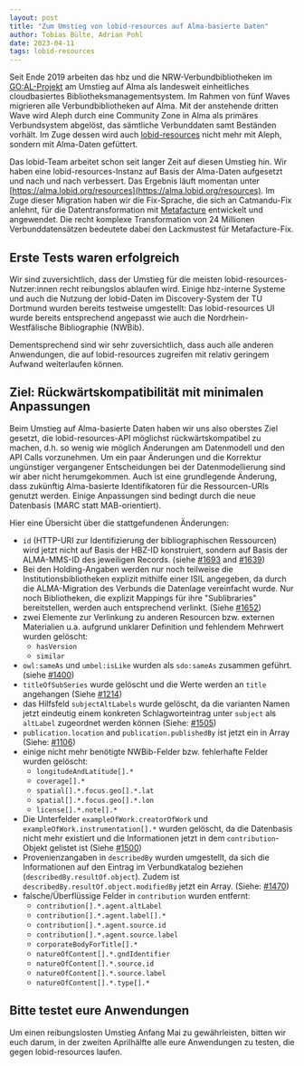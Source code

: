 ```yaml
---
layout: post
title: "Zum Umstieg von lobid-resources auf Alma-basierte Daten"
author: Tobias Bülte, Adrian Pohl
date: 2023-04-11
tags: lobid-resources
---
```



Seit Ende 2019 arbeiten das hbz und die NRW-Verbundbibliotheken im [GO:AL-Projekt](https://www.hbz-nrw.de/projekte/goal-cbms) am Umstieg auf Alma als landesweit einheitliches cloudbasiertes Bibliotheksmanagementsystem. Im Rahmen von fünf Waves migrieren alle Verbundbibliotheken auf Alma. Mit der anstehende dritten Wave wird Aleph durch eine Community Zone in Alma als primäres Verbundsystem abgelöst, das sämtliche Verbunddaten samt Beständen vorhält. Im Zuge dessen wird auch [lobid-resources](https://lobid.org/resources) nicht mehr mit Aleph, sondern mit Alma-Daten gefüttert.

Das lobid-Team arbeitet schon seit langer Zeit auf diesen Umstieg hin. Wir haben eine lobid-resources-Instanz auf Basis der Alma-Daten aufgesetzt und nach und nach verbessert. Das Ergebnis läuft momentan unter [https://alma.lobid.org/resources](https://alma.lobid.org/resources). Im Zuge dieser Migration haben wir die Fix-Sprache, die sich an Catmandu-Fix anlehnt, für die Datentransformation mit [Metafacture](https://metafacture.org) entwickelt und angewendet. Die recht komplexe Transformation von 24 Millionen Verbunddatensätzen bedeutete dabei den Lackmustest für Metafacture-Fix.

## Erste Tests waren erfolgreich

Wir sind zuversichtlich, dass der Umstieg für die meisten lobid-resources-Nutzer:innen recht reibungslos ablaufen wird. Einige hbz-interne Systeme und auch die Nutzung der lobid-Daten im Discovery-System der TU Dortmund wurden bereits testweise umgestellt: Das lobid-resources UI wurde bereits entsprechend angepasst wie auch die Nordrhein-Westfälische Bibliographie (NWBib).

Dementsprechend sind wir sehr zuversichtlich, dass auch alle anderen Anwendungen, die auf lobid-resources zugreifen mit relativ geringem Aufwand weiterlaufen können.

## Ziel: Rückwärtskompatibilität mit minimalen Anpassungen

Beim Umstieg auf Alma-basierte Daten haben wir uns also oberstes Ziel gesetzt, die lobid-resources-API möglichst rückwärtskompatibel zu machen, d.h. so wenig wie möglich Änderungen am Datenmodell und den API Calls vorzunehmen. Um ein paar Änderungen und die Korrektur ungünstiger vergangener Entscheidungen bei der Datenmodellierung sind wir aber nicht herumgekommen. Auch ist eine grundlegende Änderung, dass zukünftig Alma-basierte Identifikatoren für die Ressourcen-URIs genutzt werden. Einige Anpassungen sind bedingt durch die neue Datenbasis (MARC statt MAB-orientiert).

Hier eine Übersicht über die stattgefundenen Änderungen:
- `id` (HTTP-URI zur Identifizierung der bibliographischen Ressourcen) wird jetzt nicht auf Basis der HBZ-ID konstruiert, sondern auf Basis der ALMA-MMS-ID des jeweiligen Records. (siehe [#1693](https://github.com/hbz/lobid-resources/issues/1693) and [#1639](https://github.com/hbz/lobid-resources/issues/1639))
- Bei den Holding-Angaben werden nur noch teilweise die Institutionsbibliotheken explizit mithilfe einer ISIL angegeben, da durch die ALMA-Migration des Verbunds die Datenlage vereinfacht wurde. Nur noch Bibliotheken, die explizit Mappings für ihre "Sublibraries" bereitstellen, werden auch entsprechend verlinkt. (Siehe [#1652](https://github.com/hbz/lobid-resources/issues/1652))
- zwei Elemente zur Verlinkung zu anderen Resourcen bzw. externen Materialien u.a. aufgrund unklarer Definition und fehlendem Mehrwert wurden gelöscht:
   - `hasVersion`
   - `similar`
- `owl:sameAs` und `umbel:isLike` wurden als `sdo:sameAs` zusammen geführt. (siehe [#1400](https://github.com/hbz/lobid-resources/issues/1400))
- `titleOfSubSeries` wurde gelöscht und die Werte werden an `title` angehangen (Siehe [#1214](https://github.com/hbz/lobid-resources/issues/1215))
- das Hilfsfeld `subjectAltLabels` wurde gelöscht, da die varianten Namen jetzt eindeutig einem konkreten Schlagworteintrag unter `subject` als `altLabel` zugeordnet werden können (Siehe: [#1505](https://github.com/hbz/lobid-resources/issues/1505))
- `publication.location` and `publication.publishedBy` ist jetzt ein in Array (Siehe: [#1106](https://github.com/hbz/lobid-resources/issues/1098))
- einige nicht mehr benötigte NWBib-Felder bzw. fehlerhafte Felder wurden gelöscht:
  - `longitudeAndLatitude[].*`
  - `coverage[].*`
  - `spatial[].*.focus.geo[].*.lat`
  - `spatial[].*.focus.geo[].*.lon`
  - `license[].*.note[].*`
- Die Unterfelder `exampleOfWork.creatorOfWork` und `exampleOfWork.instrumentation[].*` wurden gelöscht, da die Datenbasis nicht mehr existiert und die Informationen jetzt in dem `contribution`-Objekt gelistet ist (Siehe [#1500](https://github.com/hbz/lobid-resources/pull/1500))
- Provenienzangaben in `describedBy` wurden umgestellt, da sich die Informationen auf den Eintrag im Verbundkatalog beziehen (`describedBy.resultOf.object`). Zudem ist  `describedBy.resultOf.object.modifiedBy` jetzt ein Array. (Siehe: [#1470](https://github.com/hbz/lobid-resources/issues/1470))
- falsche/Überflüssige Felder in `contribution` wurden entfernt:
  - `contribution[].*.agent.altLabel`
  - `contribution[].*.agent.label[].*`
  - `contribution[].*.agent.source.id`
  - `contribution[].*.agent.source.label`
  - `corporateBodyForTitle[].*` 
  - `natureOfContent[].*.gndIdentifier` 
  - `natureOfContent[].*.source.id`
  - `natureOfContent[].*.source.label`
  - `natureOfContent[].*.type[].*`

## Bitte testet eure Anwendungen

Um einen reibungslosten Umstieg Anfang Mai zu gewährleisten, bitten wir euch darum, in der zweiten Aprilhälfte alle eure Anwendungen zu testen, die gegen lobid-resources laufen.
